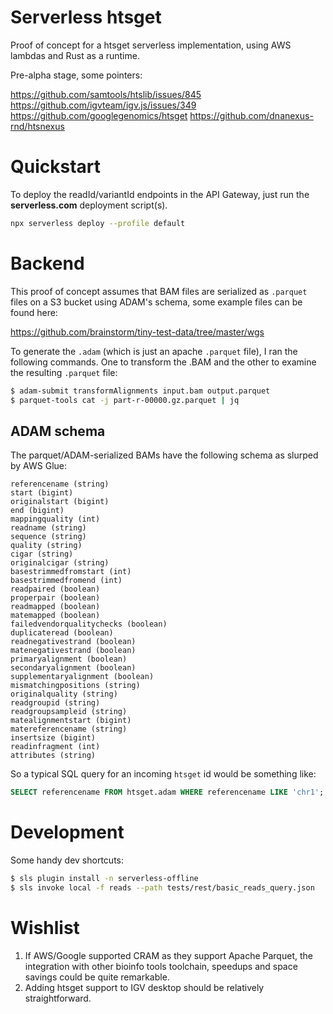 # Serverless htsget

Proof of concept for a htsget serverless implementation, using AWS lambdas and Rust as a runtime.

Pre-alpha stage, some pointers:

https://github.com/samtools/htslib/issues/845
https://github.com/igvteam/igv.js/issues/349
https://github.com/googlegenomics/htsget
https://github.com/dnanexus-rnd/htsnexus

# Quickstart

To deploy the readId/variantId endpoints in the API Gateway, just run the **serverless.com** deployment script(s).

```bash
npx serverless deploy --profile default
```

# Backend

This proof of concept assumes that BAM files are serialized as `.parquet` files on a S3 bucket using ADAM's schema, some example files can be found here:

https://github.com/brainstorm/tiny-test-data/tree/master/wgs

To generate the `.adam` (which is just an apache `.parquet` file), I ran the following commands. One to transform the .BAM and the other to examine the resulting `.parquet` file:

```bash
$ adam-submit transformAlignments input.bam output.parquet
$ parquet-tools cat -j part-r-00000.gz.parquet | jq
```

## ADAM schema

The parquet/ADAM-serialized BAMs have the following schema as slurped by AWS Glue:

```
referencename (string)
start (bigint)
originalstart (bigint)
end (bigint)
mappingquality (int)
readname (string)
sequence (string)
quality (string)
cigar (string)
originalcigar (string)
basestrimmedfromstart (int)
basestrimmedfromend (int)
readpaired (boolean)
properpair (boolean)
readmapped (boolean)
matemapped (boolean)
failedvendorqualitychecks (boolean)
duplicateread (boolean)
readnegativestrand (boolean)
matenegativestrand (boolean)
primaryalignment (boolean)
secondaryalignment (boolean)
supplementaryalignment (boolean)
mismatchingpositions (string)
originalquality (string)
readgroupid (string)
readgroupsampleid (string)
matealignmentstart (bigint)
matereferencename (string)
insertsize (bigint)
readinfragment (int)
attributes (string)
```

So a typical SQL query for an incoming `htsget` id would be something like:

```SQL
SELECT referencename FROM htsget.adam WHERE referencename LIKE 'chr1';
```

# Development

Some handy dev shortcuts:

```bash
$ sls plugin install -n serverless-offline
$ sls invoke local -f reads --path tests/rest/basic_reads_query.json
```

# Wishlist

1) If AWS/Google supported CRAM as they support Apache Parquet, the integration with other bioinfo tools toolchain, speedups and space savings could be quite remarkable.
2) Adding htsget support to IGV desktop should be relatively straightforward.